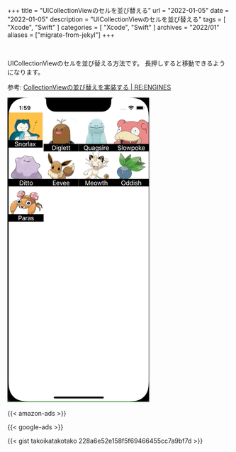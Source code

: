 +++
title =  "UICollectionViewのセルを並び替える"
url = "2022-01-05"
date = "2022-01-05"
description = "UICollectionViewのセルを並び替える"
tags = [
  "Xcode",
  "Swift"
]
categories = [
  "Xcode",
  "Swift"
]
archives = "2022/01"
aliases = ["migrate-from-jekyl"]
+++

<br>

UICollectionViewのセルを並び替える方法です。
長押しすると移動できるようになります。

参考: [CollectionViewの並び替えを実装する | RE:ENGINES](https://re-engines.com/2019/11/14/collectionview%E3%81%AE%E4%B8%A6%E3%81%B3%E6%9B%BF%E3%81%88%E3%82%92%E5%AE%9F%E8%A3%85%E3%81%99%E3%82%8B/)

![Image](1.gif)

<!-- Amazon Ads -->
{{< amazon-ads >}}

<!-- Google Ads -->
{{< google-ads >}}

{{< gist takoikatakotako 228a6e52e158f5f69466455cc7a9bf7d >}}

